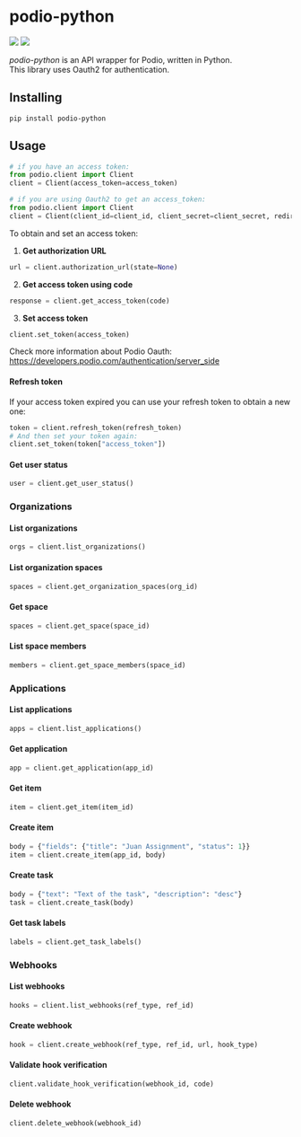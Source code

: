# podio-python
![](https://img.shields.io/badge/version-0.1.6-success) ![](https://img.shields.io/badge/Python-3.8%20|%203.9%20|%203.10%20|%203.11-4B8BBE?logo=python&logoColor=white)  

*podio-python* is an API wrapper for Podio, written in Python.  
This library uses Oauth2 for authentication.
## Installing
```
pip install podio-python
```
## Usage
```python
# if you have an access token:
from podio.client import Client
client = Client(access_token=access_token)
```
```python
# if you are using Oauth2 to get an access_token:
from podio.client import Client
client = Client(client_id=client_id, client_secret=client_secret, redirect_uri=redirect_uri)
```
To obtain and set an access token:
1. **Get authorization URL**
```python
url = client.authorization_url(state=None)
```
2. **Get access token using code**
```python
response = client.get_access_token(code)
```
3. **Set access token**
```python
client.set_token(access_token)
```
Check more information about Podio Oauth: https://developers.podio.com/authentication/server_side
#### Refresh token
If your access token expired you can use your refresh token to obtain a new one:
```python
token = client.refresh_token(refresh_token)
# And then set your token again:
client.set_token(token["access_token"])
```
#### Get user status
```python
user = client.get_user_status()
```
### Organizations
#### List organizations
```python
orgs = client.list_organizations()
```
#### List organization spaces
```python
spaces = client.get_organization_spaces(org_id)
```
#### Get space
```python
spaces = client.get_space(space_id)
```
#### List space members
```python
members = client.get_space_members(space_id)
```
### Applications
#### List applications
```python
apps = client.list_applications()
```
#### Get application
```python
app = client.get_application(app_id)
```
#### Get item
```python
item = client.get_item(item_id)
```
#### Create item
```python
body = {"fields": {"title": "Juan Assignment", "status": 1}}
item = client.create_item(app_id, body)
```
#### Create task
```python
body = {"text": "Text of the task", "description": "desc"}
task = client.create_task(body)
```
#### Get task labels
```python
labels = client.get_task_labels()
```
### Webhooks
#### List webhooks
```python
hooks = client.list_webhooks(ref_type, ref_id)
```
#### Create webhook
```python
hook = client.create_webhook(ref_type, ref_id, url, hook_type)
```
#### Validate hook verification
```python
client.validate_hook_verification(webhook_id, code)
```
#### Delete webhook
```python
client.delete_webhook(webhook_id)
```